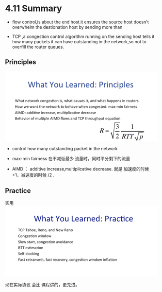 # 4.11 Summary

- flow control,is about the end host.it ensures the source host doesn't overwhelm the destionation host by sending more than

- TCP ,a congestion control algorithm running on the sending host tells it how many packets it can have outstanding in the network,so not to overfill the router queues.

## Principles

![](./4.11%20Summary_0.png)

- control how many outstanding packet in the network

- max-min fairness 在不减低最少 流量时，同时平分剩下的流量
- AIMD ： additive increase,multiplicative decrease. 就是 加速度的时候 +1，减速度的时候 /2 .

## Practice

实用
![](./4.11%20Summary_1.png)

现在实际协议 会比 课程讲的，更先进。
